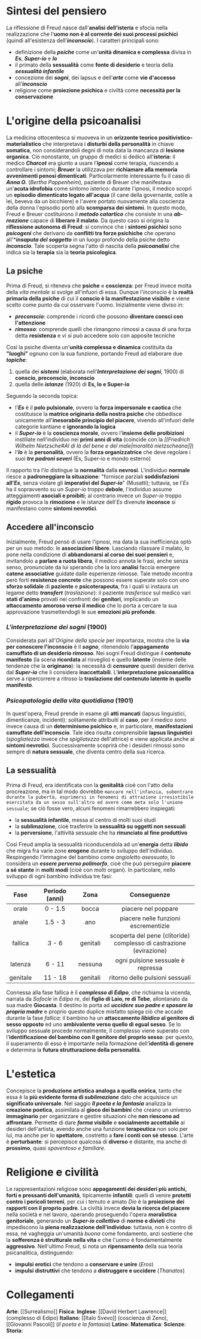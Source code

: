 # Sintesi del pensiero
La riflessione di Freud nasce dall'**analisi dell'isteria** e sfocia nella realizzazione che l'**uomo non è al corrente dei suoi processi psichici** (quindi all'esistenza dell'***inconscio***).
I caratteri principali sono:
- definizione della ***psiche*** come un'**unità dinamica e complessa** divisa in ***Es***, ***Super-io*** e ***Io***
- il primato della **sessualità** come **fonte di desiderio** e teoria della ***sessualità infantile***
- concezione dei ***sogni***, dei lapsus e dell'***arte*** come **vie d'accesso** all'***inconscio***
- religione come **proiezione psichica** e civiltà come **necessità per la conservazione**
# L'origine della psicoanalisi
La medicina ottocentesca si muoveva in un **orizzonte teorico positivistico-materialistico** che interpretava i **disturbi della personalità** in chiave **somatica**, non considerandoli degni di nota data la mancanza di **lesione organica**. Ciò nonostante, un gruppo di medici si dedicò all'**isteria**: il medico ***Charcot*** era giunto a usare l'**ipnosi** come terapia, riuscendo a controllare i sintomi; ***Breuer*** la utilizzava per **richiamare alla memoria avvenimenti penosi dimenticati**.
Particolarmente interessante fu il caso di ***Anna O.*** (*Bertha Pappenheim*), paziente di Breuer che manifestava un'**acuta idrofobia** come sintomo isterico: durante l'ipnosi, il medico scoprì un **episodio dimenticato legato all'acqua** (il cane della governante, ostile a lei, beveva da un bicchiere) e l'avere portato nuovamente alla coscienza della donna l'episodio portò alla **scomparsa dei sintomi**. In questo modo, Freud e Breuer costituirono il ***metodo catartico*** che consiste in una ***ab-reazione*** capace di **liberare il malato**.
Da questo caso si origina la **riflessione autonoma di Freud**: si convince che i **sintomi psichici** sono ***psicogeni*** che derivano da **conflitti tra forze psichiche** che operano all'****insaputa del soggetto*** in un luogo profondo della psiche detto ***inconscio***. Tale scoperta segna l'atto di nascita della ***psicoanalisi*** che indica sia la **terapia** sia la **teoria psicologica**.
## La psiche
Prima di Freud, si riteneva che **psiche = coscienza**: per Freud invece molta della *vita mentale* si svolge all'infuori di essa. Dunque l'*inconscio* è la **realtà primaria della psiche** di cui il **conscio è la manifestazione visibile** e viene scelto come punto da cui osservare l'uomo. Inizialmente viene diviso in:
- ***preconscio***: comprende i ricordi che possono **diventare consci con l'attenzione**
- ***rimosso***: comprende quelli che rimangono rimossi a causa di una forza detta **resistenza** e vi si può accedere solo con apposite tecniche

Così la psiche diventa un'**unità complessa e dinamica** costituita da **"luoghi"** ognuno con la sua funzione, portando Freud ad elaborare due ***topiche***:
1) quella dei ***sistemi*** (elaborata nell'***Interpretazione dei sogni***, 1900) di **conscio, preconscio, inconscio**
2) quella delle ***istanze*** (1920) di **Es, Io e Super-io**

Seguendo la seconda topica:
- l'***Es*** è il **polo pulsionale**, ovvero la **forza impersonale e caotica** che costituisce la **matrice originaria della nostra psiche** che obbedisce unicamente all'**inesorabile principio del piacere**, vivendo all'infuori delle categorie kantiane e **ignorando la logica**
- il ***Super-io*** è la **coscienza morale**, ovvero l'**insieme delle proibizioni** instillate nell'individuo nei **primi anni di vita** (coincide con la *[[Friedrich Wilhelm Nietzsche#*Al di là del bene e del male*|moralità nietzscheana]]*)
- l'***Io*** è la **personalità**, ovvero la **forza organizzatrice** che deve regolare i suoi ***tre padroni severi*** (Es, Super-io e mondo esterno)

Il rapporto tra l'*Io* distingue la **normalità** dalla **nevrosi**. L'individuo **normale** riesce a **padroneggiare la situazione**: "fornisce parziali **soddisfazioni all'*Es***, senza violare gli **imperativi del *Super-io***" (Musatti); tuttavia, se l'*Es* ha il sopravvento su un *Super-io* troppo **debole**, l'individuo assume atteggiamenti **asociali e proibiti**; al contrario invece un *Super-io* troppo **rigido** provoca la **rimozione** e le istanze dell'*Es* divenute **inconsce** si manifestano come **sintomi nevrotici**.
## Accedere all'inconscio
Inizialmente, Freud pensò di usare l'ipnosi, ma data la sua inefficienza optò per un suo metodo: le **associazioni libere**. Lasciando rilassare il malato, lo pone nella condizione di **abbandonarsi al corso dei suoi pensieri** e, invitandolo a **parlare a ruota libera**, il medico annota le frasi, anche senza senso, pronunciate da lui sperando che la loro **analisi** faccia emergere **catene associative** guidate dalle esperienze rimosse. Tale metodo incontra però forti **resistenze concrete** che possono essere superate solo con uno **sforzo solidale** di **paziente** e **psicoterapeuta**, fra i quali si instaura un legame detto ***transfert*** (*traslazione*): il paziente *trasferisce* sul medico vari **stati d'animo** provati nei confronti dei **genitori**, implicando un **attaccamento amoroso verso il medico** che lo porta a cercare la sua approvazione trasmettendogli le sue **emozioni più profonde**.
### *L'interpretazione dei sogni* (1900)
Considerata pari all'*Origine della specie* per importanza, mostra che la **via per conoscere l'inconscio** è il ***sogno***, ritenendolo l'**appagamento camuffato di un desiderio rimosso**. Nei sogni Freud distingue il **contenuto manifesto** (la scena **ricordata** al risveglio) e quello **latente** (insieme delle tendenze che la **originano**): la necessità di ***censurare*** questi desideri deriva dal ***Super-io*** che li considera **inaccettabili**. L'**interpretazione psicoanalitica** serve a ripercorrere a ritroso la **traslazione del contenuto latente in quello manifesto**.
### *Psicopatologia della vita quotidiana* (1901)
In quest'opera, Freud prende in esame gli **atti mancati** (lapsus linguistici, dimenticanze, incidenti): solitamente attribuiti al **caso**, per il medico sono invece causa di un **determinismo psichico** e, in particolare, **manifestazioni camuffate dell'inconscio**. Tale idea risulta comprensibile **lapsus linguistici** (*spogliatezza* invece che *spigliatezza* dell'attrice) e viene applicata anche ai **sintomi nevrotici**. Successivamente scoprirà che i desideri rimossi sono sempre di **natura sessuale**, che diventa centro della sua ricerca.
## La sessualità
Prima di Freud, era identificata con la **genitalità** cioè con l'atto della procreazione, ma in tal modo dovrebbe `mancare nell'infanzia, subentrare durante la pubertà, esprimersi in fenomeni di attrazione irresistibile esercitata da un sesso sull'altro ed avere come meta solo l'unione sessuale`; se ciò fosse vero, alcuni fenomeni rimarrebbero inspiegati:
- la **sessualità infantile**, messa al centro di molti suoi studi
- la **sublimazione**, cioè trasferire la **sessualità su oggetti non sessuali**
- la **perversione**, l'attività sessuale che ha **rinunciato al fine produttivo**

Così Freud amplia la sessualità riconducendola ad un'**energia** detta ***libido*** che migra fra varie zone **erogene** durante lo sviluppo dell'individuo.
Respingendo l'immagine del bambino come *angioletto asessuato*, lo considera un ***essere perverso polimorfo***, cioè che può perseguire **piacere a sé stante** in **molti modi** (cioè con molti organi). In particolare, nello sviluppo di ogni bambino individua tre fasi:

|   Fase   | Periodo (anni) |   Zona   |                                Conseguenze                                 |
| :------: | :------------: | :------: | :------------------------------------------------------------------------: |
|  orale   |    0 - 1.5     |  bocca   |                            piacere nel poppare                             |
|  anale   |    1.5 - 3     |   ano    |                    piacere nelle funzioni escrementizie                    |
| fallica  |     3 - 6      | genitali | scoperta del pene (clitoride)<br>complesso di castrazione (evirazione)<br> |
| latenza  |     6 - 11     | nessuna  |                     ogni pulsione sessuale è repressa                      |
| genitale |    11 - 18     | genitali |                      ritorno delle pulsioni sessuali                       |

Connessa alla fase fallica è il ***complesso di Edipo***, che richiama la vicenda, narrata da *Sofocle* in *Edipo re*, del **figlio di Laio, re di Tebe**, allontanato da sua madre **Giocasta**. Il destino lo porta ad ***uccidere suo padre e sposare la propria madre*** e proprio questo duplice misfatto spiega ciò che accade durante la fase *fallica*: il bambino ha un **attaccamento *libidico* al genitore di sesso opposto** ed uno **ambivalente verso quello di egual sesso**. Se lo sviluppo sessuale procede normalmente, il complesso viene superato con l'**identificazione del bambino con il genitore del proprio sesso**: per questo, il superamento di esso è importante nella formazione dell'**identità di genere** e determina la **futura strutturazione della personalità**.
# L'estetica
Concepisce la **produzione artistica analoga a quella onirica**, tanto che essa è la **più evidente forma di *sublimazione*** dato che acquisisce un **significato universale**. Nel saggio ***Il poeta e la fantasia*** analizza la **creazione poetica**, assimilata al **gioco dei bambini** che creano un universo **immaginario** per organizzare e gestire situazioni che **non riescono ad affrontare**. Permette di dare ***forma* visibile** e **socialmente accettabile** ai desideri dell'artista, avendo anche una funzione **terapeutica** non solo per lui, ma anche per lo **spettatore**, costretto a **fare i conti con sé stesso**. L'arte è **perturbante**: si percepisce qualcosa di **diverso** e distante, ma anche di **prossimo**, quasi *spaventoso e familiare*.
# Religione e civilità
Le rappresentazioni religiose sono **appagamenti dei desideri più antichi, forti e pressanti dell'umanità**, tipicamente **infantili**: quelli di venire **protetti contro i pericoli terreni**, per cui i temuto e amato *Dio* è la **proiezione dei rapporti con il proprio padre**.
La civiltà invece **devia la ricerca del piacere** nella società e nel lavoro, operando proseguendo l'opera **moralistica genitoriale**, generando un ***Super-io collettivo*** di **norme e divieti** che impediscono la **piena realizzazione dell'individuo**: tuttavia, non è contro di essa, né vagheggia un'umanità *buona* come fondamento, anzi sostiene che la **sofferenza è strutturale nella vita** e che l'uomo è fondamentalmente **aggressivo**. Nell'ultimo Freud, si nota un **ripensamento** della sua teoria psicanalitica, distinguendo:
- **impulsi erotici** che tendono a **conservare e unire** (*Eros*)
- **impulsi distruttivi** che tendono a **distruggere e uccidere** (*Thanatos*)
# Collegamenti
**Arte**: [[Surrealismo]]
**Fisica**: 
**Inglese**: [[David Herbert Lawrence]] (complesso di Edipo)
**Italiano**: [[Italo Svevo]] (coscienza di Zeno), [[Giovanni Pascoli]] (*Il poeta e la fantasia*)
**Latino**:
**Matematica**:
**Scienze**:
**Storia**: 
